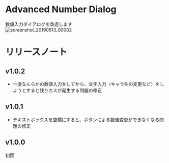 # Advanced Number Dialog
数値入力ダイアログを改造します  
![screenshot_20190513_00002](https://user-images.githubusercontent.com/50558182/57592506-f09bb000-7571-11e9-8d64-8cab05753c49.jpg)

# リリースノート
## v1.0.2
* 一度なんらかの数値入力をしてから、文字入力（キャラ名の変更など）をしようとすると残りカスが発生する問題の修正

## v1.0.1
* テキストボックスを空欄にすると、ボタンによる数値変更ができなくなる問題の修正

## v1.0.0
初回